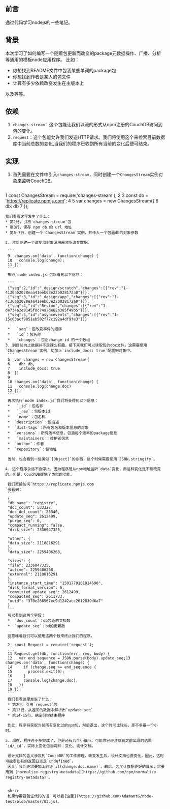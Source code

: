 
## 前言
通过代码学习nodejs的一些笔记。
## 背景
本次学习了如何编写一个随着包更新而改变的package元数据操作、广播、分析等通用的模板node应用程序。
比如：

* 你想找到README文件中包涵某些单词的package包
* 你想找到作者是某人的包文件
* 计算有多少依赖改变发生在主版本上

以及等等。

## 依赖
1. `changes-stream`：这个包能让我们以流的形式从npm注册的CouchDB访问到包的变化。
2. `request`：这个包能允许我们发送HTTP请求。我们将使用这个来检索目前数据库中当前总数的变化,当我们的程序已收到所有当前的变化后便可结束。

## 实现

1. 首先需要在文件中引入`changes-stream`，同时创建一个`ChangesStream`实例对象来监听CouchDB。

   ```
1  const ChangesStream = require('changes-stream');
2
3  const db = 'https://replicate.npmjs.com';
4
5  var changes = new ChangesStream({
6    db: db
7  });
   ```
   我们看看这里发生了什么：
   * 第1行，引用`changes-stream`包
   * 第3行，保存 npm db 的 url 地址
   * 第5-7行，创建一个`ChangesStream`实例，并传入一个包涵db的对象参数

2. 然后创建一个改变流对象没用来监听改变数据。

	```
	9  changes.on('data', function(change) {
	10   console.log(change);
	11 });
	```
	执行`node index.js`可以看到以下信息：

	```
	{"seq":2,"id":"_design/scratch","changes":[{"rev":"1-4136ab2028eaa41eeb63e22b028172a0"}]},
	{"seq":3,"id":"_design/app","changes":[{"rev":"1-4136ab2028eaa41eeb63e22b028172a0"}]},
	{"seq":4,"id":"Reston","changes":[{"rev":"1-de734a2e9145f8c74a2de62a385f49b5"}]},
	{"seq":5,"id":"asyncevents","changes":[{"rev":"1-15c03acf9851eb582f77c192a4df9fe3"}]}
	```
	* 	`seq`：包改变事件的顺序
	* 	`id`：包名称
	* 	`changes`：包涵change id 的一个数组
3. 到目前为止数据并不是辣么有趣，接下来我们可以读取包的doc文件。这需要使用`ChangesStream`实例，切加上`include_docs: true`配置到对象中。
	```
	5  var changes = new ChangesStream({
	6    db: db,
	7    include_docs: true
	8  })
	9
	10 changes.on('data', function(change) {
	11   console.log(change.doc)
	12 });
	```
	再次执行`node index.js`我们将会得到以下信息：
	* 	`_id`：包名称
	* 	`_rev`：包版本id
	* 	`name`：包名称
	*  `description`：包描述
	*  `dist-tags`：所有包名和版本信息的对象
	*  `versions`：所有版本信息，包涵每个版本的package信息
	* 	`maintainers`：维护者信息
	*  `author`：作者
	*  `repository`：包地址

	当然，也会看到一些类似`[Object]`的东西，这个时候需要使用`JSON.stringify`。

4. 这个程序永远不会停止，因为程序是从npm地址监听`data`变化，而这种变化是不断改变的。但是，CouchDB提供了类似的功能。

	我们直接访问`https://replicate.npmjs.com
`会看到：
	```
	{
	"db_name": "registry",
	"doc_count": 533327,
	"doc_del_count": 25340,
	"update_seq": 2612499,
	"purge_seq": 0,
	"compact_running": false,
	"disk_size": 2336047325,

	"other": {
	"data_size": 2110816291
	},
	"data_size": 2259406268,

	"sizes": {
	"file": 2336047325,
	"active": 2259406268,
	"external": 2110816291
	},
	"instance_start_time": "1501779181814690",
	"disk_format_version": 6,
	"committed_update_seq": 2612499,
	"compacted_seq": 2611733,
	"uuid": "370e266567ec9d1242acc2612839d6a7"
	}
	```
	可以看到这两个字段：
	*  `doc_count`：db包涵的文档数
	*  `update_seq`：bd的更新数

	这意味着我们可以使用这两个数来终止我们的程序。
	```
	2  const Request = require('request');
	...
	11 Request.get(db, function(err, req, body) {
	12   var end_sequence = JSON.parse(body).update_seq;13   changes.on('data', function(change) {
	14     if (change.seq >= end_sequence {
	15       process.exit(0);
	16     }
	17     console.log(change.doc);
	18   })
	19 });
	```
	我们看看这里发生了什么：
	* 第2行，引用`request`包
	* 第12行，从返回的数据中解析出`update_seq`
	* 第14-15行，确定何时结束程序

	到此，程序将获取当前所有变化过的npm包，然后退出，这个时间比较长，差不多要一个小时。

5. 现在，程序差不多完成了，但是还有几个小细节。可能你已经注意到之前出现的结果`id/_id`，实际上变化包涵两种：变化、设计文档。

	设计文档的含义涉及到`CouchDB`的工作原理，改变发生后，设计文档也要变化，因此，这时可能看到有的返回日志是`undefined`。
	因此，我们还需要加上验证`if(change.doc.name)`。最后，为了让数据更好的展示，需要用到 [normalize-registry-metadata](https://github.com/npm/normalize-registry-metadata) 。


	<br/>
	如果你需要验证代码的话，可以看[这里](https://github.com/AdamantG/node-test/blob/master/03.js)。





